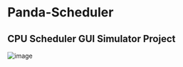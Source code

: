 # Panda-Scheduler
## CPU Scheduler GUI Simulator Project 
![image](https://github.com/AhmedBakrXI/Panda-Scheduler/assets/114930002/2861c220-3928-47b8-a0d5-f2e04c2ca3c0)
